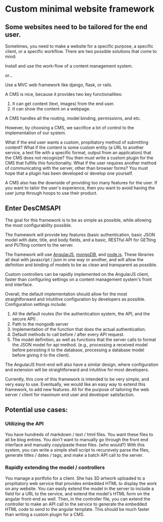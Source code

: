 # Custom minimal website framework

## Some websites need to be tailored for the end user.
Sometimes, you need to make a website for a specific purpose, a specific client, or a specific workflow. 
There are two possible solutions that come to mind:

Install and use the work-flow of a content management system.

or...

Use a MVC web framework like django, flask, or rails.

A CMS is nice, because it provides two key functionalities:

1. It can get content (text, images) from the end user.
2. It can show the content on a webpage.

A CMS handles all the routing, model binding, permissions, and etc.

However, by choosing a CMS, we sacrifice a lot of control to the implementation of our system. 

What if the end user wants a custom, propitiatory method of submitting content? What if the content is some custom entity (a URL to another service, a text file with a specific format, output from an application) that the CMS does not recognize? You then must write a custom plugin for the CMS that fulfills this functionality. What if the user requires another method of communicating with the server, other than browser forms? You must hope that a plugin has been developed or develop one yourself.

A CMS also has the downside of providing too many features for the user. If you want to tailor the user's experience, then you want to avoid having the user jump through hoops to use their product.

## Enter DesCMSAPI

The goal for this framework is to be as simple as possible, while allowing the most configurability possible.

The framework will provide key features (basic authentication, basic JSON model with date, title, and body fields, and a basic, RESTful API for GETting and PUTting content to the server.

The framework will use [AngularJS], [mongoDB], and [node.js]. These libraries all deal with javascript / json in one way or another, and will allow the definition and binding of models to be as clean and transparent as possible.

Custom controllers can be rapidly implemented on the AngularJS client, faster than configuring settings on a content management system's front end interface.

Overall, the default implementation should allow for the most straightforward and intutitive configuration by developers as possible. Configuration settings include:

1. All the default routes (for the authentication system, the API, and the secure API) .
2. Path to the mongodb server
3. Implementation of the function that does the actual authentication.
4. Default methods to call before / after every API request.
5. The model definition, as well as functions that the server calls to format the JSON model for api method. (e.g., processing a received model before persisting it to the database, processing a database model before giving it to the client).

The AngularJS front-end will also have a similar design, where configuration and extension will be straightforward and intutitive for most developers.

Currently, this core of this framework is intended to be very simple, and very easy to use. Eventually, we would like an easy way to extend this framework, to add new features. All for the purpose of tailoring the web server / client for maximum end user and developer satisfaction.

## Potential use cases:

### Utilizing the API

You have hundreds of markdown / text / html files. You want these files to all be blog entries. You don't want to manually go through the front end interface and manually copy/paste these files. (who would?) With this system, you can write a simple shell script to recursively parse the files, generate titles / dates / tags, and make a batch API call to the server.

### Rapidly extending the model / controllers

You manage a portfolio for a client. She has 3D artwork uploaded to a propitiatory web service that provides embedded HTML to display the work on any website. You can easily extend the model in the server to include a field for a URL to the service, and extend the model's HTML form on the angular front-end as well. Then, in the controller file, you can extend the controller to make an API call to the service to generate the embedded HTML code to send to the angular template. This should be much faster than writing a custom plugin for a CMS.

[angularjs]: http://angularjs.org/
[mongodb]: http://mongodb.org/
[node.js]: http://nodejs.org/
